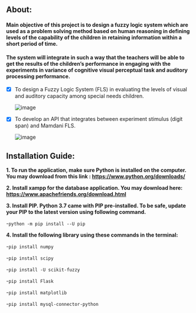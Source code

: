 ## About:

#### Main objective of this project is to design a fuzzy logic system which are used as a problem solving method based on human reasoning in defining levels of the capability of the children in retaining information within a short period of time. 
#### The system will integrate in such a way that the teachers will be able to get the results of the children’s performance in engaging with the experiments in variance of cognitive visual perceptual task and auditory processing performance. 

- [x] To design a Fuzzy Logic System (FLS) in evaluating the levels of visual and auditory capacity among special needs children.

   ![image](https://github.com/khairinahusny/FuzzyLogicSystem/blob/master/Images/FLS_architecture.PNG)

- [x] To develop an API that integrates between experiment stimulus (digit span) and Mamdani FLS.

   ![image](https://github.com/khairinahusny/FuzzyLogicSystem/blob/master/Images/system_architecture.PNG)

## Installation Guide:

<b>1. To run the application, make sure Python is installed on the computer. You may download from this link : https://www.python.org/downloads/ </b>

<b>2. Install xampp for the database application. You may download here: https://www.apachefriends.org/download.html </b>

<b>3. Install PIP. Python 3.7 came with PIP pre-installed. To be safe, update your PIP to the latest version using following command. </b>

-`python -m pip install --U pip`

<b>4. Install the following library using these commands in the terminal: </b>

-`pip install numpy`

-`pip install scipy`

-`pip install -U scikit-fuzzy`

-`pip install Flask`

-`pip install matplotlib`

-`pip install mysql-connector-python`

